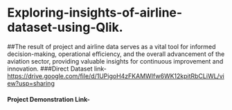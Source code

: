 # Exploring-insights-of-airline-dataset-using-Qlik.
##The result of project and airline data serves as a vital tool for informed decision-making, operational efficiency, and the overall advancement of the aviation sector, providing valuable insights for continuous improvement and innovation.
###Direct Dataset link- https://drive.google.com/file/d/1UPigoH4zFKAMWIfw6WK12kpitRbCLiWL/view?usp=sharing
#### Project Demonstration Link- 
